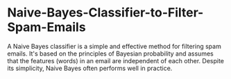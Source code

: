 # Naive-Bayes-Classifier-to-Filter-Spam-Emails
A Naive Bayes classifier is a simple and effective method for filtering spam emails. It's based on the principles of Bayesian probability and assumes that the features (words) in an email are independent of each other. Despite its simplicity, Naive Bayes often performs well in practice.
